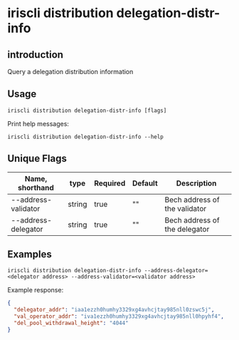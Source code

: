 # iriscli distribution delegation-distr-info

## introduction

Query a delegation distribution information

## Usage

```
iriscli distribution delegation-distr-info [flags]
```

Print help messages:
```
iriscli distribution delegation-distr-info --help
```

## Unique Flags

| Name, shorthand     | type   | Required | Default  | Description                                                         |
| --------------------| -----  | -------- | -------- | ------------------------------------------------------------------- |
| --address-validator | string | true     | ""       | Bech address of the validator |
| --address-delegator | string | true     | ""       | Bech address of the delegator |

## Examples

```
iriscli distribution delegation-distr-info --address-delegator=<delegator address> --address-validator=<validator address>
```
Example response:
```json
{
  "delegator_addr": "iaa1ezzh0humhy3329xg4avhcjtay985nll0zswc5j",
  "val_operator_addr": "iva1ezzh0humhy3329xg4avhcjtay985nll0hpyhf4",
  "del_pool_withdrawal_height": "4044"
}
```